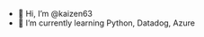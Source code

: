 - 👋 Hi, I’m @kaizen63
- 🌱 I’m currently learning Python, Datadog, Azure

<!---
kaizen63/kaizen63 is a ✨ special ✨ repository because its `README.md` (this file) appears on your GitHub profile.
You can click the Preview link to take a look at your changes.
--->
